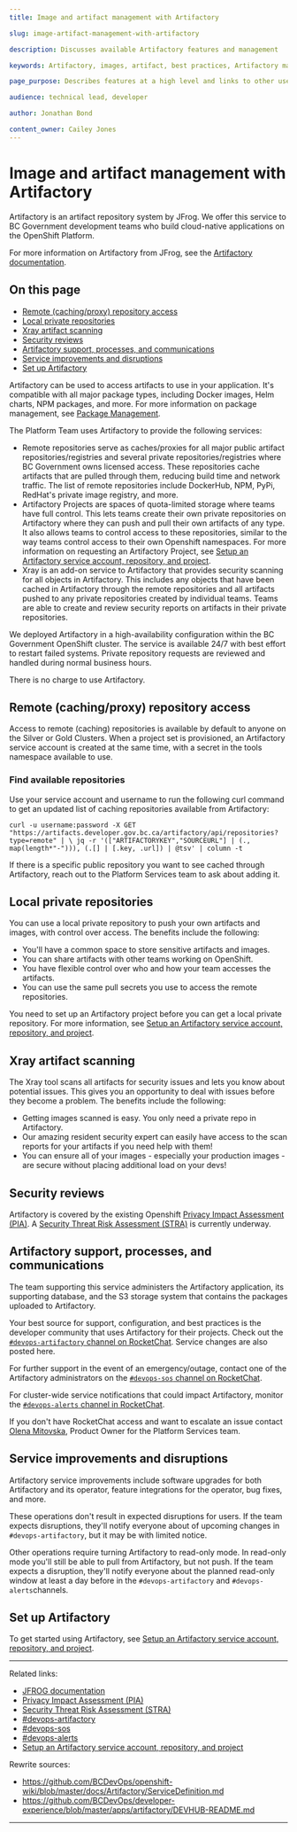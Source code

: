 ```yaml
---
title: Image and artifact management with Artifactory

slug: image-artifact-management-with-artifactory

description: Discusses available Artifactory features and management

keywords: Artifactory, images, artifact, best practices, Artifactory management, repositories, projects, service account

page_purpose: Describes features at a high level and links to other useful pages with information on Artifactory

audience: technical lead, developer

author: Jonathan Bond

content_owner: Cailey Jones
---
```


# Image and artifact management with Artifactory

Artifactory is an artifact repository system by JFrog. We offer this service to BC Government development teams who build cloud-native applications on the OpenShift Platform.

For more information on Artifactory from JFrog, see the [Artifactory documentation](https://www.jfrog.com/confluence/site/documentation).

## On this page
- [Remote (caching/proxy) repository access](#remote-repos)
- [Local private repositories](#local-repos)
- [Xray artifact scanning](#xray)
- [Security reviews](#security)
- [Artifactory support, processes, and communications](#support-processes-comms)
- [Service improvements and disruptions](#service-improvements)
- [Set up Artifactory](#setup)

Artifactory can be used to access artifacts to use in your application. It's compatible with all major package types, including Docker images, Helm charts, NPM packages, and more. For more information on package management, see [Package Management](https://www.jfrog.com/confluence/display/JFROG/Package+Management).

The Platform Team uses Artifactory to provide the following services:
* Remote repositories serve as caches/proxies for all major public artifact repositories/registries and several private repositories/registries where BC Government owns licensed access. These repositories cache artifacts that are pulled through them, reducing build time and network traffic. The list of remote repositories include DockerHub, NPM, PyPi, RedHat's private image registry, and more.
* Artifactory Projects are spaces of quota-limited storage where teams have full control. This lets teams create their own private repositories on Artifactory where they can push and pull their own artifacts of any type. It also allows teams to control access to these repositories, similar to the way teams control access to their own Openshift namespaces. For more information on requesting an Artifactory Project, see [Setup an Artifactory service account, repository, and project](./setup-artifactory-service-account-repository-project.md).
* Xray is an add-on service to Artifactory that provides security scanning for all objects in Artifactory. This includes any objects that have been cached in Artifactory through the remote repositories and all artifacts pushed to any private repositories created by individual teams. Teams are able to create and review security reports on artifacts in their private repositories.

We deployed Artifactory in a high-availability configuration within the BC Government OpenShift cluster. The service is available 24/7 with best effort to restart failed systems. Private repository requests are reviewed and handled during normal business hours.

There is no charge to use Artifactory.

## Remote (caching/proxy) repository access<a name="remote-repos"></a>

Access to remote (caching) repositories is available by default to anyone on the Silver or Gold Clusters. When a project set is provisioned, an Artifactory service account is created at the same time, with a secret in the tools namespace available to use.

### Find available repositories
Use your service account and username to run the following curl command to get an updated list of caching repositories available from Artifactory:

`curl -u username:password -X GET "https://artifacts.developer.gov.bc.ca/artifactory/api/repositories?type=remote" | \
jq -r '(["ARTIFACTORYKEY","SOURCEURL"] | (., map(length*"-"))), (.[] | [.key, .url]) | @tsv' | column -t`

If there is a specific public repository you want to see cached through Artifactory, reach out to the Platform Services team to ask about adding it.

## Local private repositories<a name="local-repos"></a>
You can use a local private repository to push your own artifacts and images, with control over access. The benefits include the following:
* You'll have a common space to store sensitive artifacts and images.
* You can share artifacts with other teams working on OpenShift.
* You have flexible control over who and how your team accesses the artifacts.
* You can use the same pull secrets you use to access the remote repositories.

You need to set up an Artifactory project before you can get a local private repository. For more information, see [Setup an Artifactory service account, repository, and project](./setup-artifactory-service-account-repository-project.md).

## Xray artifact scanning<a name="xray"></a>
The Xray tool scans all artifacts for security issues and lets you know about potential issues. This gives you an opportunity to deal with issues before they become a problem. The benefits include the following:
* Getting images scanned is easy. You only need a private repo in Artifactory.
* Our amazing resident security expert can easily have access to the scan reports for your artifacts if you need help with them!
* You can ensure all of your images - especially your production images - are secure without placing additional load on your devs!

## Security reviews<a name="security"></a>

Artifactory is covered by the existing Openshift [Privacy Impact Assessment (PIA)](https://www2.gov.bc.ca/gov/content/governments/services-for-government/information-management-technology/privacy/privacy-impact-assessments). A [Security Threat Risk Assessment (STRA)](https://www2.gov.bc.ca/gov/content/governments/services-for-government/information-management-technology/information-security/security-threat-and-risk-assessment) is currently underway.

## Artifactory support, processes, and communications<a name="support-processes-comms"></a>
The team supporting this service administers the Artifactory application, its supporting database, and the S3 storage system that contains the packages uploaded to Artifactory.

Your best source for support, configuration, and best practices is the developer community that uses Artifactory for their projects. Check out the [`#devops-artifactory` channel on RocketChat](https://chat.pathfinder.gov.bc.ca/channel/devops-artifactory). Service changes are also posted here.

For further support in the event of an emergency/outage, contact one of the Artifactory administrators on the [`#devops-sos` channel on RocketChat](https://chat.pathfinder.gov.bc.ca/channel/devops-sos).

For cluster-wide service notifications that could impact Artifactory, monitor the [`#devops-alerts` channel in RocketChat](https://chat.pathfinder.gov.bc.ca/channel/devops-alerts).

If you don't have RocketChat access and want to escalate an issue contact [Olena Mitovska](mailto:olena.mitovska@gov.bc.ca), Product Owner for the Platform Services team.

## Service improvements and disruptions<a name="service-improvements"></a>

Artifactory service improvements include software upgrades for both Artifactory and its operator, feature integrations for the operator, bug fixes, and more.

These operations don't result in expected disruptions for users. If the team expects disruptions, they'll notify everyone about of upcoming changes in `#devops-artifactory`, but it may be with limited notice.

Other operations require turning Artifactory to read-only mode. In read-only mode you'll still be able to pull from Artifactory, but not push. If the team expects a disruption, they'll notify everyone about the planned read-only window at least a day before in the `#devops-artifactory` and `#devops-alerts`channels.

## Set up Artifactory<a name="setup"></a>

To get started using Artifactory, see [Setup an Artifactory service account, repository, and project](./setup-artifactory-service-account-repository-project.md).

---
Related links:
* [JFROG documentation](https://www.jfrog.com/confluence/site/documentation)
* [Privacy Impact Assessment (PIA)](https://www2.gov.bc.ca/gov/content/governments/services-for-government/information-management-technology/privacy/privacy-impact-assessments)
* [Security Threat Risk Assessment (STRA)](https://www2.gov.bc.ca/gov/content/governments/services-for-government/information-management-technology/information-security/security-threat-and-risk-assessment)
* [#devops-artifactory](https://chat.pathfinder.gov.bc.ca/channel/devops-artifactory)
* [#devops-sos](https://chat.pathfinder.gov.bc.ca/channel/devops-sos)
* [#devops-alerts](https://chat.pathfinder.gov.bc.ca/channel/devops-alerts)
* [Setup an Artifactory service account, repository, and project](setup-artifactory-service-account-repository-project.md)

Rewrite sources:
* https://github.com/BCDevOps/openshift-wiki/blob/master/docs/Artifactory/ServiceDefinition.md
* https://github.com/BCDevOps/developer-experience/blob/master/apps/artifactory/DEVHUB-README.md
---
